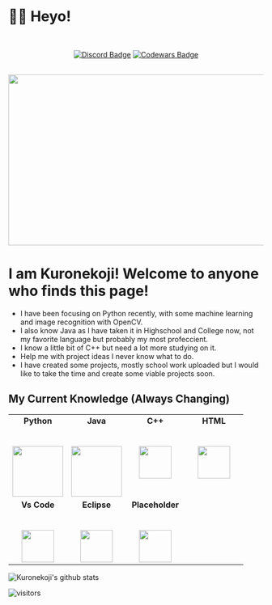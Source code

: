 # 👋🏻 Heyo!
<div align="center">
	<br>
  
[![Discord Badge](https://img.shields.io/badge/Discord-🎄%20Scylla%20🎄%230258-blue)](https://discord.com/users/🎄%20Scylla%20🎄#0258) [![Codewars Badge](https://www.codewars.com/users/ScyllaCode/badges/micro)](https://www.codewars.com/users/ScyllaCode)
 </div>
  <div align="center">
	<br>
	<img src="https://media.tenor.com/OfnD7-s8iEEAAAAC/gintoki-gintoki-sakata.gif" width="600" height="338">
</div>

# I am Kuronekoji! Welcome to anyone who finds this page!

-  I have been focusing on Python recently, with some machine learning and image recognition with OpenCV.
-  I also know Java as I have taken it in Highschool and College now, not my favorite language but probably my most profeccient.
-  I know a little bit of C++ but need a lot more studying on it.
-  Help me with project ideas I never know what to do.
-  I have created some projects, mostly school work uploaded but I would like to take the time and create some viable projects soon.

## My Current Knowledge (Always Changing)

<table>
  <tbody>
    <tr valign="top">
      <td width="25%" align="center">
	      <span><strong>Python</strong></span><br><br><br>
        <img height="100px" src="https://upload.wikimedia.org/wikipedia/commons/thumb/c/c3/Python-logo-notext.svg/1200px-Python-logo-notext.svg.png">
      </td>
      <td width="25%" align="center">
        <span><strong>Java</strong></span><br><br><br>
        <img height="100px" src="https://upload.wikimedia.org/wikipedia/en/thumb/3/30/Java_programming_language_logo.svg/1200px-Java_programming_language_logo.svg.png">
      </td>
      <td width="25%" align="center">
        <span><strong>C++</strong></span><br><br><br>
        <img height="64px" src="https://cdn.svgporn.com/logos/c-plusplus.svg">
      </td>
	<td width="25%" align="center">
          <span><strong>HTML</strong></span><br><br><br>
          <img height="64px" src="https://cdn.svgporn.com/logos/html-5.svg">
      </td>
     </tr>
     <tr valign="top">
        <td width="25%" align="center">
          <span><strong>Vs Code</strong></span><br><br><br>
          <img height="64px" src="https://cdn.svgporn.com/logos/visual-studio-code.svg">
      </td>
        <td width="25%" align="center">
          <span><strong>Eclipse</strong></span><br><br><br>
          <img height="64px" src="https://cdn.svgporn.com/logos/eclipse-icon.svg">
      </td>
        <td width="25%" align="center">
          <span><strong>Placeholder</strong></span><br><br><br>
          <img height="64px" src="https://cdn.svgporn.com/logos/android-icon.svg">
      </td>
  </tbody>
</table>

![Kuronekoji's github stats](https://github-readme-stats.vercel.app/api/?username=kuronekoji&show_icons=true&title_color=fff&icon_color=79ff97&text_color=9f9f9f&bg_color=151515)
<br>

![visitors](https://visitor-badge.glitch.me/badge?page_id=kuronekoji.kuronekoji)

